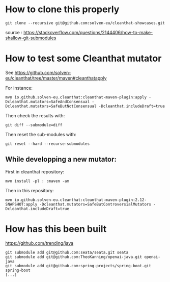 # How to clone this properly

    git clone --recursive git@github.com:solven-eu/cleanthat-showcases.git

source : https://stackoverflow.com/questions/2144406/how-to-make-shallow-git-submodules

# How to test some Cleanthat mutator

See https://github.com/solven-eu/cleanthat/tree/master/maven#cleanthatapply

For instance:

    mvn io.github.solven-eu.cleanthat:cleanthat-maven-plugin:apply -Dcleanthat.mutators=SafeAndConsensual -Dcleanthat.mutators=SafeButNotConsensual -Dcleanthat.includeDraft=true

Then check the results with:

    git diff --submodule=diff

Then reset the sub-modules with:

    git reset --hard --recurse-submodules

## While developping a new mutator:

First in cleanthat repository:

    mvn install -pl : :maven -am
    
Then in this repository:

    mvn io.github.solven-eu.cleanthat:cleanthat-maven-plugin:2.12-SNAPSHOT:apply -Dcleanthat.mutators=SafeButControversialMutators -Dcleanthat.includeDraft=true

# How has this been built

https://github.com/trending/java

```
git submodule add git@github.com:seata/seata.git seata
git submodule add git@github.com:TheoKanning/openai-java.git openai-java
git submodule add git@github.com:spring-projects/spring-boot.git spring-boot
[...]
```